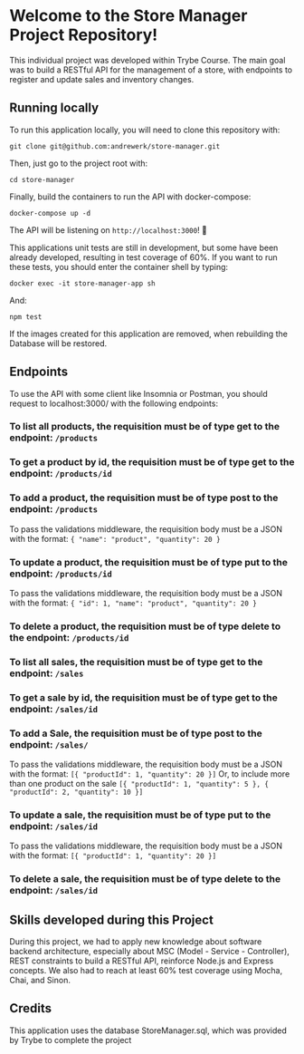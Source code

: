 # Welcome to the Store Manager Project Repository!

This individual project was developed within Trybe Course. The main goal was to build a RESTful API for the management of a store, with endpoints to register and update sales and inventory changes.

## Running locally

To run this application locally, you will need to clone this repository with:

```git clone git@github.com:andrewerk/store-manager.git```

Then, just go to the project root with:

```cd store-manager```

Finally, build the containers to run the API with docker-compose:

```docker-compose up -d```

The API will be listening on `http://localhost:3000`! :rocket:

This applications unit tests are still in development, but some have been already developed, resulting in test coverage of 60%. If you want to run these tests, you should enter the container shell by typing:

```docker exec -it store-manager-app sh```

And:

```npm test```

If the images created for this application are removed, when rebuilding the Database will be restored.

## Endpoints

To use the API with some client like Insomnia or Postman, you should request to localhost:3000/ with the following endpoints:

### To list all products, the requisition must be of type get to the endpoint: ```/products```

### To get a product by id, the requisition must be of type get to the endpoint: ```/products/id```

### To add a product, the requisition must be of type post to the endpoint: ```/products```

   To pass the validations middleware, the requisition body must be a JSON with the format: ```{ "name": "product", "quantity": 20 }```

### To update a product, the requisition must be of type put to the endpoint: ```/products/id```

   To pass the validations middleware, the requisition body must be a JSON with the format: ```{ "id": 1, "name": "product", "quantity": 20 }```

### To delete a product, the requisition must be of type delete to the endpoint: ```/products/id```

### To list all sales, the requisition must be of type get to the endpoint: ```/sales```

### To get a sale by id, the requisition must be of type get to the endpoint: ```/sales/id```

### To add a Sale, the requisition must be of type post to the endpoint: ```/sales/```

   To pass the validations middleware, the requisition body must be a JSON with the format: ```[{ "productId": 1, "quantity": 20 }]```
Or, to include more than one product on the sale  ```[{ "productId": 1, "quantity": 5 }, { "productId": 2, "quantity": 10 }]```

### To update a sale, the requisition must be of type put to the endpoint: ```/sales/id```

   To pass the validations middleware, the requisition body must be a JSON with the format:  ```[{ "productId": 1, "quantity": 20 }]```

### To delete a sale, the requisition must be of type delete to the endpoint: ```/sales/id```



## Skills developed during this Project

During this project, we had to apply new knowledge about software backend architecture, especially about MSC (Model - Service - Controller), REST constraints to build a RESTful API, reinforce Node.js and Express concepts. We also had to reach at least 60% test coverage using Mocha, Chai, and Sinon.


## Credits

This application uses the database StoreManager.sql, which was provided by Trybe to complete the project 
